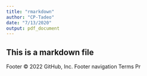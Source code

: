 ```yaml
---
title: "rmarkdown"
author: "CP-Tadeo"
date: "7/13/2020"
output: pdf_document
---
```


## This is a markdown file
Footer
© 2022 GitHub, Inc.
Footer navigation
Terms
Pr
